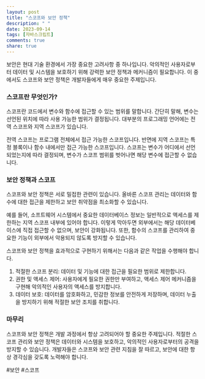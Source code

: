 ```yaml
---
layout: post
title: "스코프와 보안 정책"
description: " "
date: 2023-09-14
tags: [자바스크립트]
comments: true
share: true
---
```


보안은 현대 기술 환경에서 가장 중요한 고려사항 중 하나입니다. 악의적인 사용자로부터 데이터 및 시스템을 보호하기 위해 강력한 보안 정책과 메커니즘이 필요합니다. 이 중에서도 스코프와 보안 정책은 개발자들에게 매우 중요한 주제입니다.

### 스코프란 무엇인가?

스코프란 코드에서 변수와 함수에 접근할 수 있는 범위를 말합니다. 간단히 말해, 변수는 선언된 위치에 따라 사용 가능한 범위가 결정됩니다. 대부분의 프로그래밍 언어에는 전역 스코프와 지역 스코프가 있습니다.

전역 스코프는 프로그램 전체에서 접근 가능한 스코프입니다. 반면에 지역 스코프는 특정 블록이나 함수 내에서만 접근 가능한 스코프입니다. 스코프는 변수가 어디에서 선언되었는지에 따라 결정되며, 변수가 스코프 범위를 벗어나면 해당 변수에 접근할 수 없습니다.

### 보안 정책과 스코프

스코프와 보안 정책은 서로 밀접한 관련이 있습니다. 올바른 스코프 관리는 데이터와 함수에 대한 접근을 제한하고 보안 취약점을 최소화할 수 있습니다.

예를 들어, 소프트웨어 시스템에서 중요한 데이터베이스 정보는 일반적으로 액세스를 제한하는 지역 스코프 내부에 있어야 합니다. 이렇게 막아두면 외부에서는 해당 데이터베이스에 직접 접근할 수 없으며, 보안이 강화됩니다. 또한, 함수의 스코프를 관리하여 중요한 기능이 외부에서 악용되지 않도록 방지할 수 있습니다.

스코프와 보안 정책을 효과적으로 구현하기 위해서는 다음과 같은 작업을 수행해야 합니다.

1. 적절한 스코프 분리: 데이터 및 기능에 대한 접근을 필요한 범위로 제한합니다.
2. 권한 및 액세스 제어: 사용자에게 필요한 권한만 부여하고, 액세스 제어 메커니즘을 구현해 악의적인 사용자의 액세스를 방지합니다.
3. 데이터 보호: 데이터를 암호화하고, 민감한 정보를 안전하게 저장하며, 데이터 누출을 방지하기 위해 적절한 보안 조치를 취합니다.

### 마무리

스코프와 보안 정책은 개발 과정에서 항상 고려되어야 할 중요한 주제입니다. 적절한 스코프 관리와 보안 정책은 데이터와 시스템을 보호하고, 악의적인 사용자로부터의 공격을 방지할 수 있습니다. 개발자들은 스코프와 보안 관련 지침을 잘 따르고, 보안에 대한 항상 경각심을 갖도록 노력해야 합니다.

#보안 #스코프